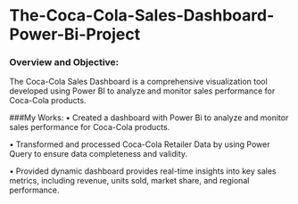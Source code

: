 # The-Coca-Cola-Sales-Dashboard-Power-Bi-Project

### Overview and Objective:

The Coca-Cola Sales Dashboard is a comprehensive visualization tool developed using Power BI to analyze and monitor sales performance for Coca-Cola products.

###My Works:
•	Created a dashboard with Power Bi to analyze and monitor sales performance for Coca-Cola products.

•	Transformed and processed Coca-Cola Retailer Data by using Power Query to ensure data completeness and validity.

•	Provided dynamic dashboard provides real-time insights into key sales metrics, including revenue, units sold, market share, and regional performance.




